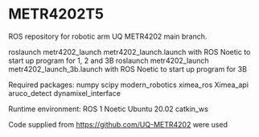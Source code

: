 # METR4202T5
ROS repository for robotic arm UQ METR4202
main branch.

roslaunch metr4202_launch metr4202_launch.launch with ROS Noetic to start up program for 1, 2 and 3B
roslaunch metr4202_launch metr4202_launch_3b.launch with ROS Noetic to start up program for 3B 

Required packages:
numpy
scipy
modern_robotics
ximea_ros
Ximea_api
aruco_detect
dynamixel_interface

Runtime environment:
ROS 1 Noetic
Ubuntu 20.02
catkin_ws

Code supplied from https://github.com/UQ-METR4202 were used
